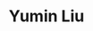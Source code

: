 ---
layout: page
title: Yumin Liu
order: 2021-05
grad_date: 'June 2021'
lastname: Liu
description: PhD Graduate
importance: 1
category: work
current: false 
position: Graduate
current_pos: Amazon
Thesis: Learning from Spatio-Temporal Data with Applications in Climate Science
---